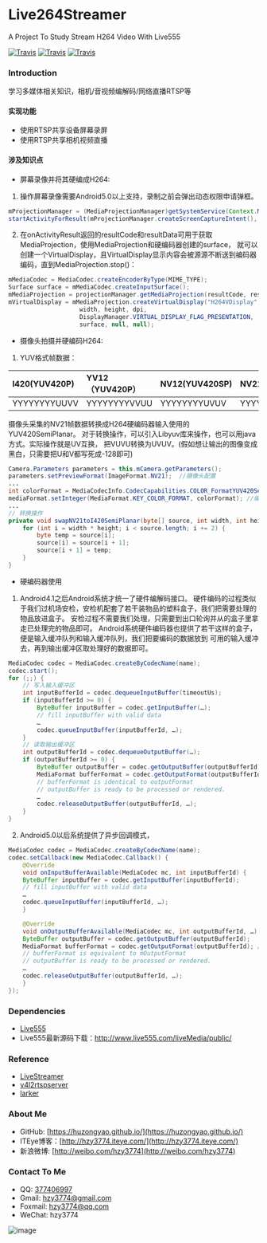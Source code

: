 # Live264Streamer
A Project To Study Stream H264 Video With Live555

[![Travis](https://img.shields.io/appveyor/ci/gruntjs/grunt.svg)](https://github.com/huzongyao/Live264Streamer)
[![Travis](https://img.shields.io/badge/API-21+-brightgreen.svg)](https://github.com/huzongyao/Live264Streamer)
[![Travis](https://img.shields.io/badge/live555-v1.0.0-brightgreen.svg)](https://github.com/huzongyao/Live264Streamer)

### Introduction
学习多媒体相关知识，相机/音视频编解码/网络直播RTSP等

#### 实现功能
* 使用RTSP共享设备屏幕录屏
* 使用RTSP共享相机视频直播

#### 涉及知识点
* 屏幕录像并将其硬编成H264:
1. 操作屏幕录像需要Android5.0以上支持，录制之前会弹出动态权限申请弹框。
```java
mProjectionManager = (MediaProjectionManager)getSystemService(Context.MEDIA_PROJECTION_SERVICE);
startActivityForResult(mProjectionManager.createScreenCaptureIntent(), REQUEST_CODE);
```
2. 在onActivityResult返回的resultCode和resultData可用于获取MediaProjection，使用MediaProjection和硬编码器创建的surface，
就可以创建一个VirtualDisplay，且VirtualDisplay显示内容会被源源不断送到编码器编码，直到MediaProjection.stop()：
```java
mMediaCodec = MediaCodec.createEncoderByType(MIME_TYPE);
Surface surface = mMediaCodec.createInputSurface();
mMediaProjection = projectionManager.getMediaProjection(resultCode, resultData);
mVirtualDisplay = mMediaProjection.createVirtualDisplay("H264VDisplay",
                    width, height, dpi,
                    DisplayManager.VIRTUAL_DISPLAY_FLAG_PRESENTATION,
                    surface, null, null);
```


* 摄像头拍摄并硬编码H264:
1. YUV格式帧数据：

| I420(YUV420P) | YV12（YUV420P）| NV12(YUV420SP) | NV21(YUV420SP) |
| :- | :- | :- | :- |
| YYYYYYYYUUVV |YYYYYYYYVVUU | YYYYYYYYUVUV | YYYYYYYYVUVU |

摄像头采集的NV21帧数据转换成H264硬编码器输入使用的YUV420SemiPlanar。
对于转换操作，可以引入Libyuv库来操作，也可以用java方式。实际操作就是UV互换，
把VUVU转换为UVUV。(假如想让输出的图像变成黑白，只需要把U和V都写死成-128即可)
``` java
Camera.Parameters parameters = this.mCamera.getParameters();
parameters.setPreviewFormat(ImageFormat.NV21);  //摄像头配置
...
int colorFormat = MediaCodecInfo.CodecCapabilities.COLOR_FormatYUV420SemiPlanar;
mediaFormat.setInteger(MediaFormat.KEY_COLOR_FORMAT, colorFormat); //编码器配置
...
// 转换操作
private void swapNV21toI420SemiPlanar(byte[] source, int width, int height) {
    for (int i = width * height; i < source.length; i += 2) {
        byte temp = source[i];
        source[i] = source[i + 1];
        source[i + 1] = temp;
    }
}
```

* 硬编码器使用
1. Android4.1之后Android系统才统一了硬件编解码接口。
硬件编码的过程类似于我们过机场安检，安检机配套了若干装物品的塑料盒子，我们把需要处理的物品放进盒子。
安检过程不需要我们处理，只需要到出口轮询并从的盒子里拿走已处理完的物品即可。
Android系统硬件编码器也提供了若干这样的盒子，便是输入缓冲队列和输入缓冲队列，我们把要编码的数据放到
可用的输入缓冲去，再到输出缓冲区取处理好的数据即可。
``` java
MediaCodec codec = MediaCodec.createByCodecName(name);
codec.start();
for (;;) {
    // 写入输入缓冲区
    int inputBufferId = codec.dequeueInputBuffer(timeoutUs);
    if (inputBufferId >= 0) {
        ByteBuffer inputBuffer = codec.getInputBuffer(…);
        // fill inputBuffer with valid data
        …
        codec.queueInputBuffer(inputBufferId, …);
    }
    // 读取输出缓冲区
    int outputBufferId = codec.dequeueOutputBuffer(…);
    if (outputBufferId >= 0) {
        ByteBuffer outputBuffer = codec.getOutputBuffer(outputBufferId);
        MediaFormat bufferFormat = codec.getOutputFormat(outputBufferId); // option A
        // bufferFormat is identical to outputFormat
        // outputBuffer is ready to be processed or rendered.
        …
        codec.releaseOutputBuffer(outputBufferId, …);
    }
}
```

2. Android5.0以后系统提供了异步回调模式， 
``` java
MediaCodec codec = MediaCodec.createByCodecName(name);
codec.setCallback(new MediaCodec.Callback() {
    @Override
    void onInputBufferAvailable(MediaCodec mc, int inputBufferId) {
    ByteBuffer inputBuffer = codec.getInputBuffer(inputBufferId);
    // fill inputBuffer with valid data
    …
    codec.queueInputBuffer(inputBufferId, …);
    }

    @Override
    void onOutputBufferAvailable(MediaCodec mc, int outputBufferId, …) {
    ByteBuffer outputBuffer = codec.getOutputBuffer(outputBufferId);
    MediaFormat bufferFormat = codec.getOutputFormat(outputBufferId); // option A
    // bufferFormat is equivalent to mOutputFormat
    // outputBuffer is ready to be processed or rendered.
    …
    codec.releaseOutputBuffer(outputBufferId, …);
    }
});
```

### Dependencies
* [Live555](http://www.live555.com/) 
* Live555最新源码下载：http://www.live555.com/liveMedia/public/

### Reference
* [LiveStreamer](https://github.com/papan01/LiveStreamer)
* [v4l2rtspserver](https://github.com/mpromonet/v4l2rtspserver) 
* [larker](https://github.com/leepood/larker)

### About Me
 * GitHub: [https://huzongyao.github.io/](https://huzongyao.github.io/)
 * ITEye博客：[http://hzy3774.iteye.com/](http://hzy3774.iteye.com/)
 * 新浪微博: [http://weibo.com/hzy3774](http://weibo.com/hzy3774)

### Contact To Me
 * QQ: [377406997](http://wpa.qq.com/msgrd?v=3&uin=377406997&site=qq&menu=yes)
 * Gmail: [hzy3774@gmail.com](mailto:hzy3774@gmail.com)
 * Foxmail: [hzy3774@qq.com](mailto:hzy3774@qq.com)
 * WeChat: hzy3774

  ![image](https://raw.githubusercontent.com/hzy3774/AndroidP7zip/master/misc/wechat.png)
